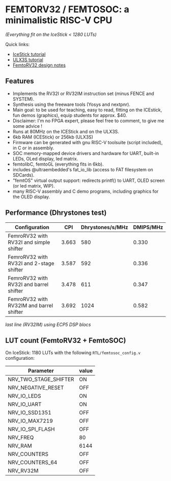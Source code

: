 FEMTORV32 / FEMTOSOC: a minimalistic RISC-V CPU 
===============================================

_(Everything fit on the IceStick < 1280 LUTs)_
 
Quick links: 
- [IceStick tutorial](TUTORIALS/IceStick.md)
- [ULX3S tutorial](TUTORIALS/ULX3S.md)
- [FemtoRV32 design notes](TUTORIALS/FemtoRV32.md)

Features
--------

- Implements the RV32I or RV32IM instruction set (minus FENCE and SYSTEM).
- Synthesis using the freeware tools (Yosys and nextpnr).    
- Main goal: to be used for teaching, easy to read, fitting on the ICEstick, 
      fun demos (graphics), equip students for approx. $40.
- Disclaimer: I'm no FPGA expert, please feel free to comment, to
      give me some advice !
- Runs at 80MHz on the ICEStick and on the ULX3S.
- 6kb RAM (ICEStick) or 256kb (ULX3S)
- Firmware can be generated with gnu RISC-V toolsuite (script included), in C or in assembly.
- SOC memory-mapped device drivers and hardware for UART, built-in LEDs, OLed display, led matrix.
- femtolibC, femtoGL (everything fits in 6kb).
- includes @ultraembedded's fat_io_lib (access to FAT filesystem on SDCards).
- "femtOS" virtual output support: redirects printf() to UART, OLED screen (or led matrix, WIP).
- many RISC-V assembly and C demo programs, including graphics for the OLED display.

Performance (Dhrystones test)
-----------------------------

|Configuration                            | CPI   | Dhrystones/s/MHz | DMIPS/MHz |
|-----------------------------------------|-------|------------------|-----------|
|FemroRV32 with RV32I and simple shifter  | 3.663 |      580         |   0.330   |
|FemroRV32 with RV32I and 2-stage shifter | 3.587 |      592         |   0.336   |
|FemroRV32 with RV32I and barrel shifter  | 3.478 |      611         |   0.347   |
|FemroRV32 with RV32IM and barrel shifter | 3.692 |      1024        |   0.582   |

_last line (RV32IM) using ECP5 DSP blocs_

LUT count (FemtoRV32 + FemtoSOC)
--------------------------------

On IceStick: 1180 LUTs with the following `RTL/femtosoc_config.v` configuration:

| Parameter            | value |
|----------------------|-------|
| NRV_TWO_STAGE_SHIFTER| ON    |
| NRV_NEGATIVE_RESET   | OFF   |
| NRV_IO_LEDS          | ON    |
| NRV_IO_UART          | ON    |
| NRV_IO_SSD1351       | OFF   |
| NRV_IO_MAX7219       | OFF   |
| NRV_IO_SPI_FLASH     | OFF   |
| NRV_FREQ             | 80    |
| NRV_RAM              | 6144  |
| NRV_COUNTERS         | OFF   |
| NRV_COUNTERS_64      | OFF   |
| NRV_RV32M            | OFF   |
